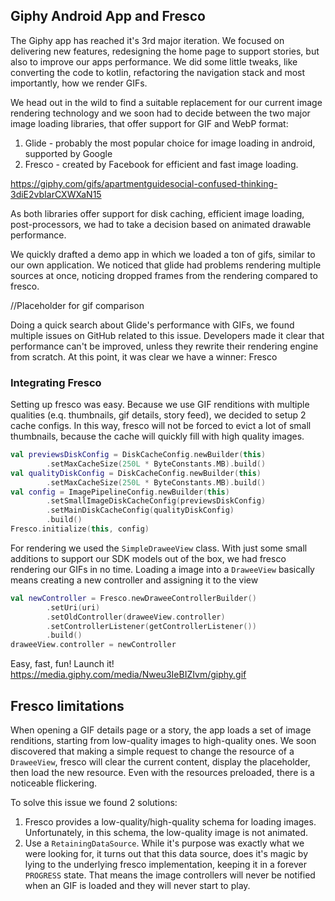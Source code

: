 ## Giphy Android App and Fresco

The Giphy app has reached it's 3rd major iteration. We focused on delivering new features, redesigning the home page to support stories, but also to improve our apps performance. We did some little tweaks, like converting the code to kotlin, refactoring the navigation stack and most importantly, how we render GIFs.

We head out in the wild to find a suitable replacement for our current image rendering technology and we soon had to decide between the two major image loading libraries, that offer support for GIF and WebP format:
1. Glide - probably the most popular choice for image loading in android, supported by Google
2. Fresco - created by Facebook for efficient and fast image loading.

https://giphy.com/gifs/apartmentguidesocial-confused-thinking-3diE2vbIarCXWXaN15

As both libraries offer support for disk caching, efficient image loading, post-processors, we had to take a decision based on animated drawable performance. 

We quickly drafted a demo app in which we loaded a ton of gifs, similar to our own application. We noticed that glide had problems rendering multiple sources at once, noticing dropped frames from the rendering compared to fresco. 


//Placeholder for gif comparison

Doing a quick search about Glide's performance with GIFs, we found multiple issues on GitHub related to this issue. Developers made it clear that performance can't be improved, unless they rewrite their rendering engine from scratch. At this point, it was clear we have a winner: Fresco

### Integrating Fresco
Setting up fresco was easy. Because we use GIF renditions with multiple qualities (e.q. thumbnails, gif details, story feed), we decided to setup 2 cache configs. In this way, fresco will not be forced to evict a lot of small thumbnails, because the cache will quickly fill with high quality images.

``` kotlin
val previewsDiskConfig = DiskCacheConfig.newBuilder(this)  
        .setMaxCacheSize(250L * ByteConstants.MB).build()  
val qualityDiskConfig = DiskCacheConfig.newBuilder(this)  
        .setMaxCacheSize(250L * ByteConstants.MB).build()  
val config = ImagePipelineConfig.newBuilder(this)  
        .setSmallImageDiskCacheConfig(previewsDiskConfig)  
        .setMainDiskCacheConfig(qualityDiskConfig)  
        .build()  
Fresco.initialize(this, config)
```
For rendering we used the `SimpleDraweeView` class. With just some small additions to support our SDK models out of the box, we had fresco rendering our GIFs in no time. Loading a image into a `DraweeView` basically means creating a new controller and assigning it to the view

```kotlin
val newController = Fresco.newDraweeControllerBuilder()  
        .setUri(uri)  
        .setOldController(draweeView.controller)  
        .setControllerListener(getControllerListener())  
        .build()
draweeView.controller = newController
```
Easy, fast, fun! Launch it!
https://media.giphy.com/media/Nweu3IeBIZIvm/giphy.gif

## Fresco limitations
When opening a GIF details page or a story, the app loads a set of image renditions, starting from low-quality images to high-quality ones. We soon discovered that making a simple request to change the resource of a `DraweeView`, fresco will clear the current content, display the placeholder, then load the new resource. Even with the resources preloaded, there is a noticeable flickering.

To solve this issue we found 2 solutions:
1. Fresco provides a low-quality/high-quality schema for loading images. Unfortunately, in this schema, the low-quality image is not animated.
2. Use a `RetainingDataSource`. While it's purpose was exactly what we were looking for, it turns out that this data source, does it's magic by lying to the underlying fresco implementation, keeping it in a forever `PROGRESS` state. That means the image controllers will never be notified when an GIF is loaded and they will never start to play.
